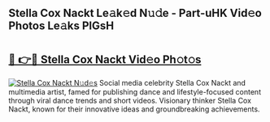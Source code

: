 ## Stella Cox Nackt Le𝚊k𝚎d N𝚞𝚍e - Part-uHK Vid𝚎o Photos Le𝚊ks PlGsH

# <h2><a href="http://fb2pa1.evod.top/?m=Stella+Cox+Nackt">🔗 👉🔴 Stella Cox Nackt Vid𝚎o Ph𝚘t𝚘s</a></h2>

[![Stella Cox Nackt N𝚞d𝚎s](https://i.imgur.com/8V9OHl7.gif)](http://fb2pa1.evod.top/?m=Stella+Cox+Nackt)
Social media celebrity Stella Cox Nackt and multimedia artist, famed for publishing dance and lifestyle-focused content through viral dance trends and short videos. Visionary thinker Stella Cox Nackt, known for their innovative ideas and groundbreaking achievements. 
